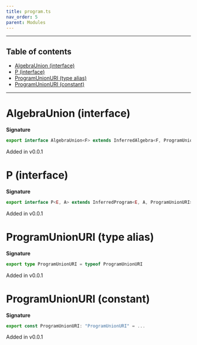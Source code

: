 ```yaml
---
title: program.ts
nav_order: 5
parent: Modules
---
```


---

<h2 class="text-delta">Table of contents</h2>

- [AlgebraUnion (interface)](#algebraunion-interface)
- [P (interface)](#p-interface)
- [ProgramUnionURI (type alias)](#programunionuri-type-alias)
- [ProgramUnionURI (constant)](#programunionuri-constant)

---

# AlgebraUnion (interface)

**Signature**

```ts
export interface AlgebraUnion<F> extends InferredAlgebra<F, ProgramUnionURI> {}
```

Added in v0.0.1

# P (interface)

**Signature**

```ts
export interface P<E, A> extends InferredProgram<E, A, ProgramUnionURI> {}
```

Added in v0.0.1

# ProgramUnionURI (type alias)

**Signature**

```ts
export type ProgramUnionURI = typeof ProgramUnionURI
```

Added in v0.0.1

# ProgramUnionURI (constant)

**Signature**

```ts
export const ProgramUnionURI: "ProgramUnionURI" = ...
```

Added in v0.0.1

